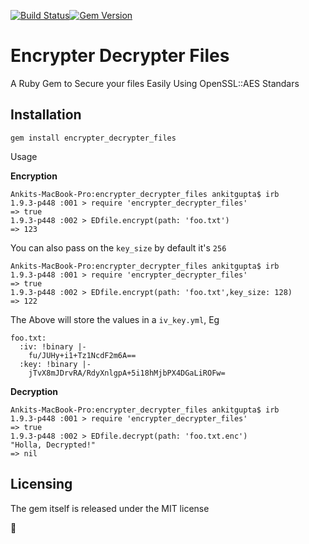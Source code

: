 [![Build Status](https://travis-ci.org/gemathon-rockets/encrypter_decrypter_files.png?branch=master)](https://travis-ci.org/gemathon-rockets/encrypter_decrypter_files)[![Gem Version](https://badge.fury.io/rb/encrypter_decrypter_files.png)](http://badge.fury.io/rb/encrypter_decrypter_files)

# Encrypter Decrypter Files

A Ruby Gem to Secure your files Easily Using OpenSSL::AES Standars

## Installation

	gem install encrypter_decrypter_files

Usage

**Encryption**

	Ankits-MacBook-Pro:encrypter_decrypter_files ankitgupta$ irb
	1.9.3-p448 :001 > require 'encrypter_decrypter_files'
 	=> true 
	1.9.3-p448 :002 > EDfile.encrypt(path: 'foo.txt')
 	=> 123 

You can also pass on the `key_size` by default it's `256`

	Ankits-MacBook-Pro:encrypter_decrypter_files ankitgupta$ irb
	1.9.3-p448 :001 > require 'encrypter_decrypter_files'
 	=> true 
	1.9.3-p448 :002 > EDfile.encrypt(path: 'foo.txt',key_size: 128)
 	=> 122

The Above will store the values in a `iv_key.yml`, Eg

	foo.txt:
  	  :iv: !binary |-
        fu/JUHy+i1+Tz1NcdF2m6A==
      :key: !binary |-
        jTvX8mJDrvRA/RdyXnlgpA+5i18hMjbPX4DGaLiROFw=


**Decryption**

	Ankits-MacBook-Pro:encrypter_decrypter_files ankitgupta$ irb
	1.9.3-p448 :001 > require 'encrypter_decrypter_files'
 	=> true 
	1.9.3-p448 :002 > EDfile.decrypt(path: 'foo.txt.enc')
	"Holla, Decrypted!"
 	=> nil 


## Licensing


The gem itself is released under the MIT license

:pray: